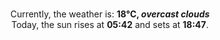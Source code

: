 <p  align="center"><br/>Currently, the weather is: <b> 18°C, <i>overcast clouds</i></b></br>Today, the sun rises at <b>05:42</b> and sets at <b>18:47</b>.</p>